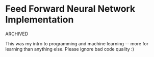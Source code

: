 # Feed Forward Neural Network Implementation

ARCHIVED

This was my intro to programming and machine learning -- more for learning than anything else. Please ignore bad code quality :)
